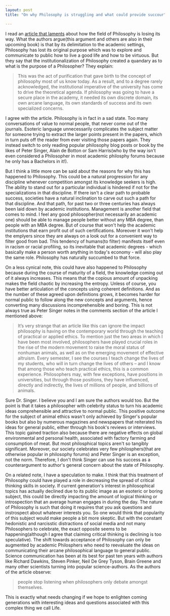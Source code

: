 ```yaml
---
layout: post
title: "On why Philosophy is struggling and what could provide succour"

---
```


I read an [article that laments](http://mobile.nytimes.com/blogs/opinionator/2016/01/11/when-philosophy-lost-its-way/) about how the field of Philosophy is losing its way. What the authors argue(this argument and others are also in their upcoming book) is that by its delimitation to the academic settings, Philosophy has lost its original purpose which was to explore and communicate to public how to live a good life and how to be virtuous. But they say that the institutionalization of Philosophy created a quandary as to what is the purpose of a Philosopher? They explain:

>This was the act of purification that gave birth to the concept of philosophy most of us know today. As a result, and to a degree rarely acknowledged, the institutional imperative of the university has come to drive the theoretical agenda. If philosophy was going to have a secure place in the academy, it needed its own discrete domain, its own arcane language, its own standards of success and its own specialized concerns.

I agree with the article. Philosophy is in fact in a sad state. Too many conversations of value to normal people, that never come out of the journals. Esoteric language unnecessarily complicates the subject matter for someone trying to extract the larger points present in the papers, which in turn puts off the reader from ever visiting those papers again. They instead switch to only reading popular philosophy blog posts or book by the likes of Peter Singer, Alain de Botton or Sam Harris(who by the way isn't even considered a Philosopher in most academic philosphy forums because he only has a Bachelors in it!). 

But I think a little more can be said about the reasons for why this has happened to Philosophy. This could be a natural progression for any discipline whenever competition amongst its knowledge seekers is high. The ability to stand out for a particular individual is hindered if not for the specializations in that discipline. If there isn't a clear path to probable success, societies have a natural inclination to carve out such a path for that discipline. And that path, for past two or three centuries has always been laid down by academic institutions.  Management is another field that comes to mind. I feel any good philosopher(not necessarily an academic one) should be able to manage people better without any MBA degree, than people with an MBA degree. But of course that won't help the academic institutions that earn profit out of such certifications. Moreover it won't help the emplyers since they are always on a look out for a convenient way to filter good from bad. This tendency of humans(to filter) manifests itself even in racism or racial profiling, so its inevitable that academic degrees - which basically make a person worth anything in today's economy - will also play the same role. Philosophy has naturally succumbed to that force.  

On a less cynical note, this could have also happened to Philosophy because during the course of maturity of a field, the knowledge coming out of it always increases. This means that the copious amount of unpacking makes the field chaotic by increasing the entropy. Unless of course, you have better articulation of the concepts using coherent definitions. And as the number of these agreed upon definitions grows, it becomes harder for normal public to follow along the new concepts and arguments, hence converting many discussions incomprehensible and boring. This is not always true as Peter Singer notes in the comments section of the article I mentioned above:

>It’s very strange that an article like this can ignore the impact philosophy is having on the contemporary world through the teaching of practical or applied ethics. To mention just the two areas in which I have been most involved, philosophers have played crucial roles in the rise of the modern movement to raise the moral status of nonhuman animals, as well as on the emerging movement of effective altruism. Every semester, I see the courses I teach change the lives of my students, who will in turn change the lives of others – and I know that among those who teach practical ethics, this is a common experience. Philosophers may, with few exceptions, have positions in universities, but through those positions, they have influenced, directly and indirectly, the lives of millions of people, and billions of animals. 

Sure Dr. Singer. I believe you and I am sure the authors would too. But the point is that it takes a philosopher with celebrity status to turn his academic ideas comprehensible and attractive to normal public. This positive outcome for the subject of animal ethics wasn't only achieved by Singer's popular books but also by numerous magazines and newspapers that reiterated his ideas for general public, either through his book's reviews or interviews. This topic gained traction also because there are negative effects on global environmental and personal health, associated with factory farming and consumption of meat. But most philosphical topics aren't so tangibly significant. Moreover, our society celebrates very few philosphers(that are otherwise popular in philosophy forums) and Peter Singer is an exception, not the norm. Therefore, I don't think Singer can use his success as a counterargument to author's general concern about the state of Philosophy.

On a related note, I have a speculation to make. I think that this treatment of Philosophy could have played a role in decreasing the spread of critical thinking skills in society. If current generation's interest in philosophical topics has actually declined due to its public image as an esoteric or boring subject, this could be directly impacting the amount of logical thinking or introspection that an average human engages in during the day. The nature of Philosophy is such that doing it requires that you ask questions and instrospect about whatever interests you. So one would think that popularity of this subject would make people a bit more skeptic. But with the constant hedonistic and narcisstic distractions of social media and not many Philosophers to celebrate, the exact opposite seems to be happening(although I agree that claiming critical thinking is declining is too speculative). The shift towards acceptance of Philosophy can only be augmented by academic Philosphers who need to reevaluate the ideas on communicating their arcane philosophical language to general public. Science communication has been at its best for past ten years with authors like Richard Dawkins, Steven Pinker, Neil De Grey Tyson, Brain Greene and many other scientists turning into popular science-authors. As the authors of the article observe:

>people stop listening when philosophers only debate amongst themselves.

This is exactly what needs changing if we hope to enlighten coming generations with interesting ideas and questions associated with this complex thing we call Life. 



